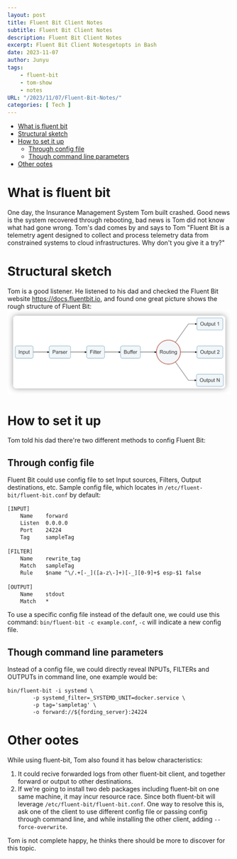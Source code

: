 ```yaml
---
layout: post
title: Fluent Bit Client Notes
subtitle: Fluent Bit Client Notes
description: Fluent Bit Client Notes
excerpt: Fluent Bit Client Notesgetopts in Bash
date: 2023-11-07
author: Junyu
tags:
    - fluent-bit
    - tom-show
    - notes
URL: "/2023/11/07/Fluent-Bit-Notes/"
categories: [ Tech ]
---
```


- [What is fluent bit](#what-is-fluent-bit)
- [Structural sketch](#structural-sketch)
- [How to set it up](#how-to-set-it-up)
  - [Through config file](#through-config-file)
  - [Though command line parameters](#though-command-line-parameters)
- [Other ootes](#other-ootes)

# What is fluent bit

One day, the Insurance Management System Tom built crashed. Good news is the system recovered through rebooting, bad news is Tom did not know what had gone wrong. Tom's dad comes by and says to Tom "Fluent Bit is a telemetry agent designed to collect and process telemetry data from constrained systems to cloud infrastructures. Why don't you give it a try?"

# Structural sketch

Tom is a good listener. He listened to his dad and checked the Fluent Bit website https://docs.fluentbit.io, and found one great picture shows the rough structure of Fluent Bit:
![Structural Sketch](https://github.com/JunyuBian/PicsForBlogs/blob/main/iShot_2023-11-08_22.24.51.png)

# How to set it up

Tom told his dad there're two different methods to config Fluent Bit:

## Through config file

Fluent Bit could use config file to set Input sources, Filters, Output destinations, etc. Sample config file, which locates in `/etc/fluent-bit/fluent-bit.conf` by default:

``` 
[INPUT]
    Name    forward
    Listen  0.0.0.0
    Port    24224
    Tag     sampleTag

[FILTER]
    Name    rewrite_tag
    Match   sampleTag
    Rule    $name ^\/.+[-_]([a-z\-]+)[-_][0-9]+$ esp-$1 false

[OUTPUT]
    Name    stdout
    Match   *
```

To use a specific config file instead of the default one, we could use this command: `bin/fluent-bit -c example.conf`, `-c` will indicate a new config file.

## Though command line parameters

Instead of a config file, we could directly reveal INPUTs, FILTERs and OUTPUTs in command line, one example would be:

```
bin/fluent-bit -i systemd \
        -p systemd_filter=_SYSTEMD_UNIT=docker.service \
        -p tag='sampletag' \
        -o forward://${fording_server}:24224
```

# Other ootes

While using fluent-bit, Tom also found it has below characteristics:
1. It could recive forwarded logs from other fluent-bit client, and together forward or output to other destinations.
2. If we're going to install two deb packages including fluent-bit on one same machine, it may incur resource race. Since both fluent-bit will leverage `/etc/fluent-bit/fluent-bit.conf`. One way to resolve this is, ask one of the client to use different config file or passing config through command line, and while installing the other client, adding `--force-overwrite`.

Tom is not complete happy, he thinks there should be more to discover for this topic.